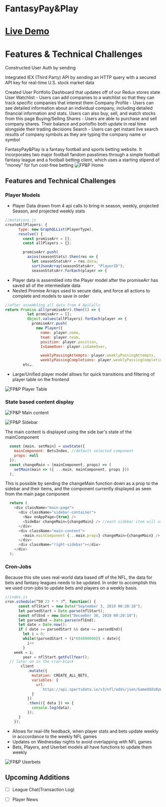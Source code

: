# FantasyPay&Play
# [Live Demo](https://fantasypayandplay.herokuapp.com/#/)


# Features & Technical Challenges

Constructed User Auth by sending 

Integrated IEX (Third Party) API by sending an HTTP query with a secured API key for real-time U.S. stock market data

Created User Portfolio Dashboard that updates off of our Redux stores state
User Watchlist - Users can add companies to a watchlist so that they can track specific companies that interest them
Company Profile - Users can see detailed information about an individual company, including detailed financial information and stats. Users can also buy, sell, and watch stocks from this page
Buying/Selling Shares - Users are able to purchase and sell company shares. Their balance and portoflio both update in real time alongside their trading decisions
Search - Users can get instant live search results of company symbols as they are typing the company name or symbol



FantasyPay&Play is a fantasy football and sports betting website. It incorporates two major football fandom passtimes through a simple football fantasy league and a football betting client, which uses a starting stipend of "money" for fun cost-free betting
![FP&P Home](./screenshots/home.png)
## Features and Technical Challenges

### Player Models
* Player Data drawn from 4 api calls to bring in season, weekly, projected Season, and projected weekly stats
```javascript
//mutations.js
createAllPlayers: {
      type: new GraphQLList(PlayerType),
      resolve() {
        const promiseArr = [];
        const allPlayers = {};

        promiseArr.push(
          axios(seasonStats).then(res => {
            let seasonStatsArr = res.data;
            sortJsonArray(seasonStatsArr, "PlayerID");
            seasonStatsArr.forEach(player => {
```
* Player data is assembled into the Player model after the promiseArr has saved all of the intermediate data
* Nested Promise Arrays used to secure data, and force all actions to complete and models to save in order
```javascript
//after assembling all data from 4 ApiCalls
return Promise.all(promiseArr).then(() => {
          let promiseArr = [];
          Object.values(allPlayers).forEach(player => {
            promiseArr.push(
              new Player({
                name: player.name,
                team: player.team,
                position: player.position,
                IsGameOver: player.isGameOver,

                weeklyPassingAttempts: player.weeklyPassingAttempts,
                weeklyPassingCompletions: player.weeklyPassingCompletions,
		etc….
```
* Large/Unified player model allows for quick transitions and filtering of player table on the frontend

![FP&P Player Table](./screenshots/players.png)
### State based content display

![FP&P Main content](./screenshots/main.png)

![FP&P Sidebar](./screenshots/sidebar.png)

The main content is displayed using the side bar's state of the mainComponent
```javascript
  const [main, setMain] = useState({
    mainComponent: BetsIndex, //default selected component
    props: null
  });
  const changeMain = (mainComponent, props) => (
    setMain(main => ({ ...main, mainComponent, props }))
  );
```
This is possible by sending the changeMain function down as a prop to the sidebar and their items, and the component currently displayed as seen from the main page component
```javascript
  return (
    <div className="main-page">
      <div className="sidebar-container">
        <Nav onAppPage={true} />
        <SideBar changeMain={changeMain} /> //each sidebar item will use changeMain when clicked
      </div>
      <div className="main-content">
        <main.mainComponent {...main.props} changeMain={changeMain} /> //the component displayed is taken from main state
      </div>
      <div className="right-sidebar"></div>
    </div>
  );
```
### Cron-Jobs
Because this site uses real-world data based off of the NFL, the data for bets and fantasy leagues needs to be updated. In order to accomplish this we used cron-jobs to update bets and players on a weekly basis. 
```javascript
//index.js
cron.schedule(“59 23 * * 3”, function() {
      const nflStart = new Date("September 3, 2019 00:20:18");
      let parsedStart = Date.parse(nflStart);
      const nflEnd = new Date("December 30, 2019 00:20:18");
      let parsedEnd = Date.parse(nflEnd);
      let date = Date.now();
      if ( date >= parsedStart && date <= parsedEnd){
        let i = 0;
        while((parsedStart + (i*604800000)) < date){
          i++
        }
	week = i;
        year = nflStart.getFullYear();
  // later on in the cron-block
       client
          .mutate({
            mutation: CREATE_ALL_BETS,
            variables: {
              url:
                `https://api.sportsdata.io/v3/nfl/odds/json/GameOddsByWeek/${year}/${week}`
            }
          })
          .then(({ data }) => {
            console.log(data);
          });
      }
    });
```
* Allows for real-life feedback, when player stats and bets update weekly in acccordance to the weekly NFL games
* Updates on Wednesday nights to avoid overlapping with NFL games
* Bets, Players, and Userbet models all have functions to update them weekly


![FP&P Userbets](./screenshots/userbets.png)
## Upcoming Additions
- [ ] League Chat(Transaction Log)
- [ ] Player News


